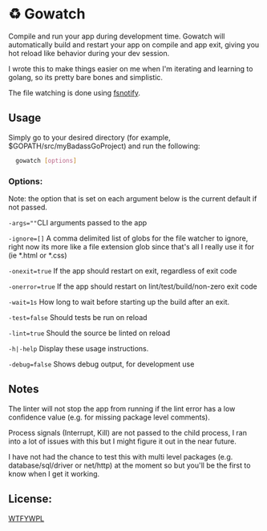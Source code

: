 # :recycle: Gowatch

Compile and run your app during development time. Gowatch will automatically build and restart your app on compile and app exit,
giving you hot reload like behavior during your dev session.

I wrote this to make things easier on me when I'm iterating and learning to golang, so its pretty bare bones and simplistic.

The file watching is done using [fsnotify](https://github.com/go-fsnotify/fsnotify).

## Usage

Simply go to your desired directory (for example, $GOPATH/src/myBadassGoProject) and run the following:

```sh
  gowatch [options] 
```

### Options:

Note: the option that is set on each argument below is the current default if not passed.

`-args=""`CLI arguments passed to the app

`-ignore=[]`  A comma delimited list of globs for the file watcher to ignore, right now its more like a file extension glob since that's all I really use it for (ie \*.html or \*.css)

 `-onexit=true`  If the app should restart on exit, regardless of exit code

`-onerror=true` If the app should restart on lint/test/build/non-zero exit code

`-wait=1s` How long to wait before starting up the build after an exit.

 `-test=false` Should tests be run on reload

 `-lint=true` Should the source be linted on reload

`-h|-help` Display these usage instructions.

`-debug=false` Shows debug output, for development use


## Notes

The linter will not stop the app from running if the lint error has a low confidence value (e.g. for missing package level comments).

Process signals (Interrupt, Kill) are not passed to the child process, I ran into a lot of issues with this but I might figure it out in the near future.

I have not had the chance to test this with multi level packages (e.g. database/sql/driver or net/http) at the moment so but you'll be the first to know when I get it working.

## License:

[WTFYWPL](https://en.wikipedia.org/wiki/WTFPL)
